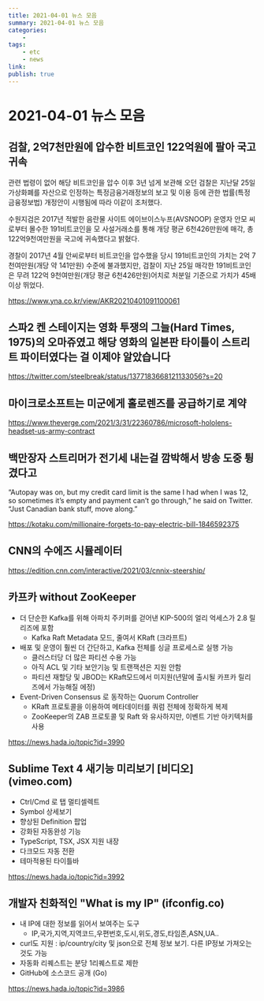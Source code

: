```yaml
---
title: 2021-04-01 뉴스 모음
summary: 2021-04-01 뉴스 모음
categories:
    - 
tags:
    - etc
    - news
link: 
publish: true
---
```


# 2021-04-01 뉴스 모음

## 검찰, 2억7천만원에 압수한 비트코인 122억원에 팔아 국고귀속

관련 법령이 없어 해당 비트코인을 압수 이후 3년 넘게 보관해 오던 검찰은 지난달 25일 가상화폐를 자산으로 인정하는 특정금융거래정보의 보고 및 이용 등에 관한 법률(특정금융정보법) 개정안이 시행됨에 따라 이같이 조처했다.

수원지검은 2017년 적발한 음란물 사이트 에이브이스누프(AVSNOOP) 운영자 안모 씨로부터 몰수한 191비트코인을 모 사설거래소를 통해 개당 평균 6천426만원에 매각, 총 122억9천여만원을 국고에 귀속했다고 밝혔다.

경찰이 2017년 4월 안씨로부터 비트코인을 압수했을 당시 191비트코인의 가치는 2억 7천여만원(개당 약 141만원) 수준에 불과했지만, 검찰이 지난 25일 매각한 191비트코인은 무려 122억 9천여만원(개당 평균 6천426만원)어치로 처분일 기준으로 가치가 45배 이상 뛰었다.

<https://www.yna.co.kr/view/AKR20210401091100061>

## 스파2 켄 스테이지는 영화 투쟁의 그늘(Hard Times, 1975)의 오마쥬였고 해당 영화의 일본판 타이틀이 스트리트 파이터였다는 걸 이제야 알았습니다

<https://twitter.com/steelbreak/status/1377183668121133056?s=20>

## 마이크로소프트는 미군에게 홀로렌즈를 공급하기로 계약

<https://www.theverge.com/2021/3/31/22360786/microsoft-hololens-headset-us-army-contract>

## 백만장자 스트리머가 전기세 내는걸 깜박해서 방송 도중 튕겼다고

“Autopay was on, but my credit card limit is the same I had when I was 12, so sometimes it’s empty and payment can’t go through,” he said on Twitter. “Just Canadian bank stuff, move along.”

<https://kotaku.com/millionaire-forgets-to-pay-electric-bill-1846592375>

## CNN의 수에즈 시뮬레이터

<https://edition.cnn.com/interactive/2021/03/cnnix-steership/>

## 카프카 without ZooKeeper

- 더 단순한 Kafka를 위해 아파치 주키퍼를 걷어낸 KIP-500의 얼리 억세스가 2.8 릴리즈에 포함 
  - Kafka Raft Metadata 모드, 줄여서 KRaft (크라프트)
- 배포 및 운영이 훨씬 더 간단하고, Kafka 전체를 싱글 프로세스로 실행 가능
  - 클러스터당 더 많은 파티션 수용 가능
  - 아직 ACL 및 기타 보안기능 및 트랜잭션은 지원 안함
  - 파티션 재할당 및 JBOD는 KRaft모드에서 미지원(년말에 출시될 카프카 릴리즈에서 가능해질 에정)
- Event-Driven Consensus 로 동작하는 Quorum Controller 
  - KRaft 프로토콜을 이용하여 메타데이터를 쿼럼 전체에 정확하게 복제
  - ZooKeeper의 ZAB 프로토콜 및 Raft 와 유사하지만, 이벤트 기반 아키텍처를 사용

<https://news.hada.io/topic?id=3990>

## Sublime Text 4 새기능 미리보기 [비디오] (vimeo.com)

- Ctrl/Cmd 로 탭 멀티셀렉트
- Symbol 상세보기
- 향상된 Definition 팝업
- 강화된 자동완성 기능
- TypeScript, TSX, JSX 지원 내장
- 다크모드 자동 전환
- 테마적용된 타이틀바

<https://news.hada.io/topic?id=3992>

## 개발자 친화적인 "What is my IP" (ifconfig.co)

- 내 IP에 대한 정보를 읽어서 보여주는 도구
  - IP,국가,지역,지역코드,우편번호,도시,위도,경도,타임존,ASN,UA..
- curl도 지원 : ip/country/city 및 json으로 전체 정보 보기. 다른 IP정보 가져오는 것도 가능
- 자동화 리퀘스트는 분당 1리퀘스트로 제한
- GitHub에 소스코드 공개 (Go)

<https://news.hada.io/topic?id=3986>
